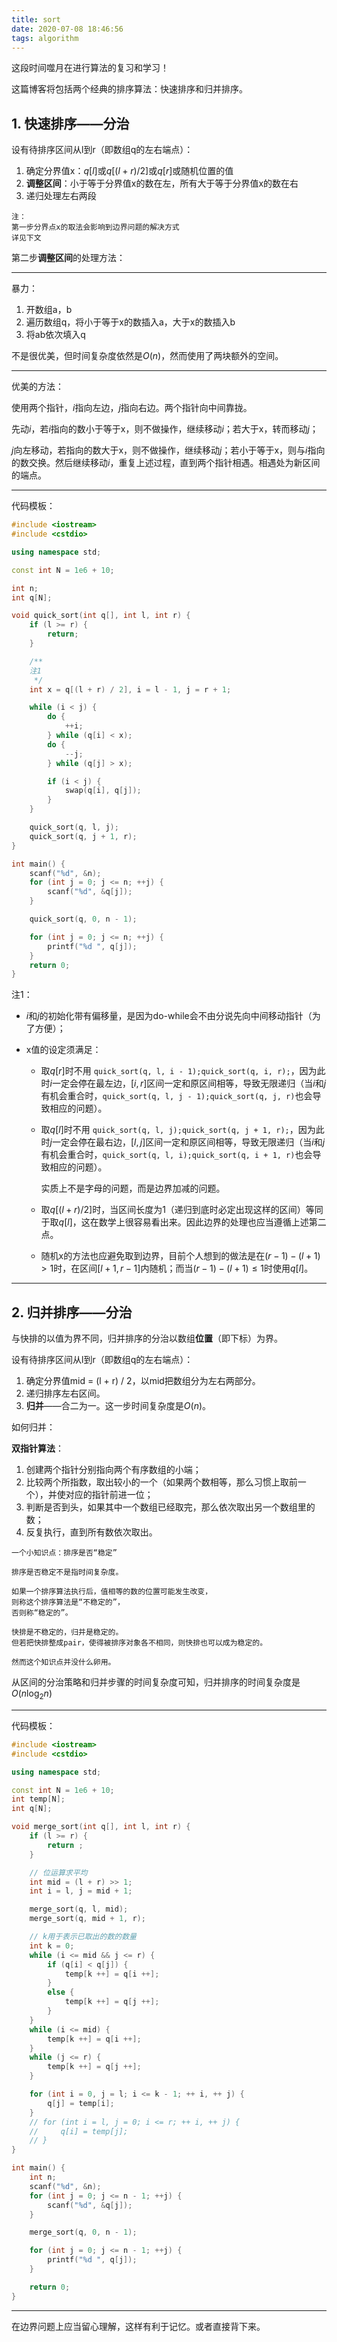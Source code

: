 ```yaml
---
title: sort
date: 2020-07-08 18:46:56
tags: algorithm
---
```


这段时间噬月在进行算法的复习和学习！

这篇博客将包括两个经典的排序算法：快速排序和归并排序。

<!--more-->

## 1. 快速排序——分治

设有待排序区间从l到r（即数组q的左右端点）：

1. 确定分界值x：$q[l]$或$q[(l+r) / 2]$或$q[r]$或随机位置的值
2. **调整区间**：小于等于分界值x的数在左，所有大于等于分界值x的数在右
3. 递归处理左右两段

```notes
注：
第一步分界点x的取法会影响到边界问题的解决方式
详见下文
```

第二步**调整区间**的处理方法：

---

暴力：

1. 开数组a，b
2. 遍历数组q，将小于等于x的数插入a，大于x的数插入b
3. 将ab依次填入q

不是很优美，但时间复杂度依然是$O(n)$，然而使用了两块额外的空间。

---

优美的方法：

使用两个指针，$i$指向左边，$j$指向右边。两个指针向中间靠拢。

先动$i$，若$i$指向的数小于等于x，则不做操作，继续移动$i$；若大于x，转而移动$j$；

$j$向左移动，若指向的数大于x，则不做操作，继续移动$j$；若小于等于x，则与$i$指向的数交换。然后继续移动$i$，重复上述过程，直到两个指针相遇。相遇处为新区间的端点。

---

代码模板：

```cpp
#include <iostream>
#include <cstdio>

using namespace std;

const int N = 1e6 + 10;

int n;
int q[N];

void quick_sort(int q[], int l, int r) {
    if (l >= r) {
        return;
    }

    /**
    注1
     */
    int x = q[(l + r) / 2], i = l - 1, j = r + 1;

    while (i < j) {
        do {
            ++i;
        } while (q[i] < x);
        do {
            --j;
        } while (q[j] > x);

        if (i < j) {
            swap(q[i], q[j]);
        }
    }

    quick_sort(q, l, j);
    quick_sort(q, j + 1, r);
}

int main() {
    scanf("%d", &n);
    for (int j = 0; j <= n; ++j) {
        scanf("%d", &q[j]);
    }

    quick_sort(q, 0, n - 1);

    for (int j = 0; j <= n; ++j) {
        printf("%d ", q[j]);
    }
    return 0;
}

```

注1：

- $i$和$j$的初始化带有偏移量，是因为do-while会不由分说先向中间移动指针（为了方便）；

- x值的设定须满足：

  - 取$q[r]$时不用 `quick_sort(q, l, i - 1);quick_sort(q, i, r);`，因为此时$i$一定会停在最左边，$[i, r]$区间一定和原区间相等，导致无限递归（当$i$和$j$有机会重合时，`quick_sort(q, l, j - 1);quick_sort(q, j, r)`也会导致相应的问题）。

  - 取$q[l]$时不用 `quick_sort(q, l, j);quick_sort(q, j + 1, r);`，因为此时$j$一定会停在最右边，$[l, j]$区间一定和原区间相等，导致无限递归（当$i$和$j$有机会重合时，`quick_sort(q, l, i);quick_sort(q, i + 1, r)`也会导致相应的问题）。

    实质上不是字母的问题，而是边界加减的问题。

  - 取$q[(l + r) / 2]$时，当区间长度为1（递归到底时必定出现这样的区间）等同于取$q[l]$，这在数学上很容易看出来。因此边界的处理也应当遵循上述第二点。

  - 随机x的方法也应避免取到边界，目前个人想到的做法是在$(r - 1) - (l + 1) \gt 1$时，在区间$[l + 1, r - 1]$内随机；而当$(r - 1) - (l + 1) \le 1$时使用$q[l]$。

---

## 2. 归并排序——分治

与快排的以值为界不同，归并排序的分治以数组**位置**（即下标）为界。

设有待排序区间从l到r（即数组q的左右端点）：

1. 确定分界值mid = (l + r) / 2，以mid把数组分为左右两部分。
2. 递归排序左右区间。
3. **归并**——合二为一。这一步时间复杂度是$O(n)$。

如何归并：

**双指针算法**：

1. 创建两个指针分别指向两个有序数组的小端；
2. 比较两个所指数，取出较小的一个（如果两个数相等，那么习惯上取前一个），并使对应的指针前进一位；
3. 判断是否到头，如果其中一个数组已经取完，那么依次取出另一个数组里的数；
4. 反复执行，直到所有数依次取出。

```notes
一个小知识点：排序是否“稳定”

排序是否稳定不是指时间复杂度。

如果一个排序算法执行后，值相等的数的位置可能发生改变，
则称这个排序算法是“不稳定的”，
否则称“稳定的”。

快排是不稳定的，归并是稳定的。
但若把快排整成pair，使得被排序对象各不相同，则快排也可以成为稳定的。

然而这个知识点并没什么卵用。
```

从区间的分治策略和归并步骤的时间复杂度可知，归并排序的时间复杂度是$O(n \log_2 n)$

---

代码模板：

```cpp
#include <iostream>
#include <cstdio>

using namespace std;

const int N = 1e6 + 10;
int temp[N];
int q[N];

void merge_sort(int q[], int l, int r) {
    if (l >= r) {
        return ;
    }

    // 位运算求平均
    int mid = (l + r) >> 1;
    int i = l, j = mid + 1;

    merge_sort(q, l, mid);
    merge_sort(q, mid + 1, r);

    // k用于表示已取出的数的数量
    int k = 0;
    while (i <= mid && j <= r) {
        if (q[i] < q[j]) {
            temp[k ++] = q[i ++];
        }
        else {
            temp[k ++] = q[j ++];
        }
    }
    while (i <= mid) {
        temp[k ++] = q[i ++];
    }
    while (j <= r) {
        temp[k ++] = q[j ++];
    }

    for (int i = 0, j = l; i <= k - 1; ++ i, ++ j) {
        q[j] = temp[i];
    }
    // for (int i = l, j = 0; i <= r; ++ i, ++ j) {
    //     q[i] = temp[j];
    // }
}

int main() {
    int n;
    scanf("%d", &n);
    for (int j = 0; j <= n - 1; ++j) {
        scanf("%d", &q[j]);
    }

    merge_sort(q, 0, n - 1);

    for (int j = 0; j <= n - 1; ++j) {
        printf("%d ", q[j]);
    }

    return 0;
}
```

---

在边界问题上应当留心理解，这样有利于记忆。或者直接背下来。
